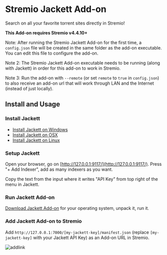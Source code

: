 # Stremio Jackett Add-on

Search on all your favorite torrent sites directly in Stremio!

**This Add-on requires Stremio v4.4.10+**

Note: After running the Stremio Jackett Add-on for the first time, a `config.json` file will be created in the same folder as the add-on executable. You can edit this file to configure the add-on.

Note 2: The Stremio Jackett Add-on executable needs to be running (along with Jackett) in order for this add-on to work in Stremio.

Note 3: Run the add-on with `--remote` (or set `remote` to `true` in `config.json`) to also receive an add-on url that will work through LAN and the Internet (instead of just locally).


## Install and Usage


### Install Jackett

- [Install Jackett on Windows](https://github.com/Jackett/Jackett#installation-on-windows)
- [Install Jackett on OSX](https://github.com/Jackett/Jackett#installation-on-macos)
- [Install Jackett on Linux](https://github.com/Jackett/Jackett#installation-on-linux)


### Setup Jackett

Open your browser, go on [http://127.0.0.1:9117/](http://127.0.0.1:9117/). Press "+ Add Indexer", add as many indexers as you want.

Copy the text from the input where it writes "API Key" from top right of the menu in Jackett.


### Run Jackett Add-on

[Download Jackett Add-on](https://github.com/BoredLama/stremio-jackett-addon/releases) for your operating system, unpack it, run it.


### Add Jackett Add-on to Stremio

Add `http://127.0.0.1:7000/[my-jackett-key]/manifest.json` (replace `[my-jackett-key]` with your Jackett API Key) as an Add-on URL in Stremio.

![addlink](https://user-images.githubusercontent.com/1777923/43146711-65a33ccc-8f6a-11e8-978e-4c69640e63e3.png)
